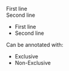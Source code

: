 First line <br>Second line

<ul><li>First line</li><li>Second line</li></ul>

Can be annotated with:<ul><li>Exclusive</li><li>Non-Exclusive</li></ul>
